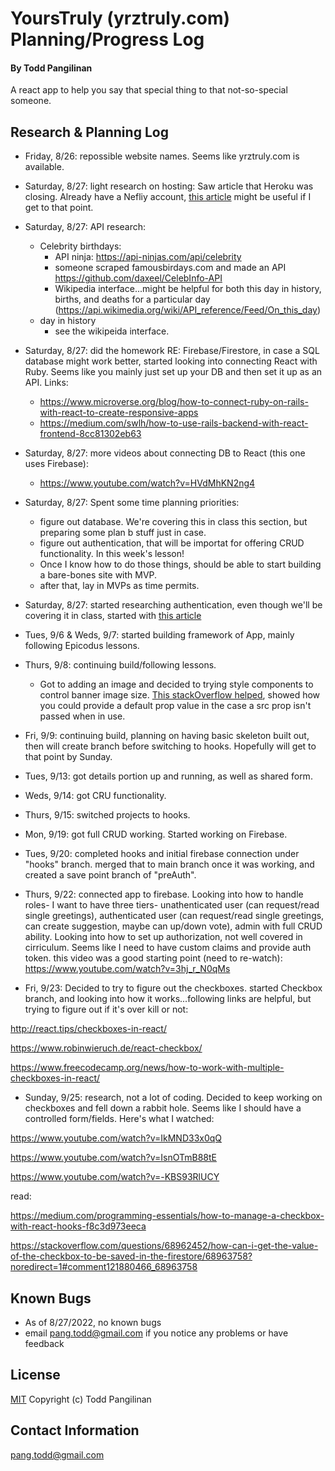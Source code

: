 # YoursTruly (yrztruly.com) Planning/Progress Log

#### By Todd Pangilinan

A react app to help you say that special thing to that not-so-special someone.



## Research & Planning Log
* Friday, 8/26: repossible website names. Seems like yrztruly.com is available.
* Saturday, 8/27: light research on hosting: Saw article that Heroku was closing. Already have a Nefliy account, [this article](https://www.freecodecamp.org/news/how-to-deploy-a-react-application-to-netlify-363b8a98a985/) might be useful if I get to that point.
* Saturday, 8/27: API research:
  * Celebrity birthdays:
    * API ninja: https://api-ninjas.com/api/celebrity
    * someone scraped famousbirdays.com and made an API https://github.com/daxeel/CelebInfo-API
    * Wikipedia interface...might be helpful for both this day in history, births, and deaths for a particular day (https://api.wikimedia.org/wiki/API_reference/Feed/On_this_day)
  * day in history
    * see the wikipeida interface.
* Saturday, 8/27: did the homework RE: Firebase/Firestore, in case a SQL database might work better, started looking into connecting React with Ruby. Seems like you mainly just set up your DB and then set it up as an API. Links:
  * https://www.microverse.org/blog/how-to-connect-ruby-on-rails-with-react-to-create-responsive-apps
  * https://medium.com/swlh/how-to-use-rails-backend-with-react-frontend-8cc81302eb63
* Saturday, 8/27: more videos about connecting DB to React (this one uses Firebase):
  * https://www.youtube.com/watch?v=HVdMhKN2ng4
* Saturday, 8/27: Spent some time planning priorities:
    * figure out database. We're covering this in class this section, but preparing some plan b stuff just in case.
    * figure out authentication, that will be importat for offering CRUD functionality. In this week's lesson!
    * Once I know how to do those things, should be able to start building a bare-bones site with MVP.
    * after that, lay in MVPs as time permits.
* Saturday, 8/27: started researching authentication, even though we'll be covering it in class, started with [this article](https://www.digitalocean.com/community/tutorials/how-to-add-login-authentication-to-react-applications)
* Tues, 9/6 & Weds, 9/7: started building framework of App, mainly following Epicodus lessons.
* Thurs, 9/8: continuing build/following lessons. 
    * Got to adding an image and decided to trying style components to control banner image size. [This stackOverflow helped](https://stackoverflow.com/questions/60717004/how-to-change-image-src-using-props-with-styled-component-and-react), showed how you could provide a default prop value in the case a src prop isn't passed when in use.
* Fri, 9/9: continuing build, planning on having basic skeleton built out, then will create branch before switching to hooks. Hopefully will get to that point by Sunday.
* Tues, 9/13: got details portion up and running, as well as shared form.
* Weds, 9/14: got CRU functionality.
* Thurs, 9/15: switched projects to hooks.
* Mon, 9/19: got full CRUD working. Started working on Firebase. 
* Tues, 9/20: completed hooks and initial firebase connection under "hooks" branch. merged that to main branch once it was working, and created a save point branch of "preAuth".
* Thurs, 9/22: connected app to firebase. Looking into how to handle roles- I want to have three tiers- unathenticated user (can request/read single greetings), authenticated user (can request/read single greetings, can create suggestion, maybe can up/down vote), admin with full CRUD ability. Looking into how to set up authorization, not well covered in cirriculum. Seems like I need to have custom claims and provide auth token. this video was a good starting point (need to re-watch):  https://www.youtube.com/watch?v=3hj_r_N0qMs

* Fri, 9/23: Decided to try to figure out the checkboxes. started Checkbox branch, and looking into how it works...following links are helpful, but trying to figure out if it's over kill or not:

http://react.tips/checkboxes-in-react/

https://www.robinwieruch.de/react-checkbox/

https://www.freecodecamp.org/news/how-to-work-with-multiple-checkboxes-in-react/

* Sunday, 9/25: research, not a lot of coding. Decided to keep working on checkboxes and fell down a rabbit hole. Seems like I should have a controlled form/fields. Here's what I watched:

https://www.youtube.com/watch?v=IkMND33x0qQ

https://www.youtube.com/watch?v=IsnOTmB88tE

https://www.youtube.com/watch?v=-KBS93RlUCY

read:

https://medium.com/programming-essentials/how-to-manage-a-checkbox-with-react-hooks-f8c3d973eeca

https://stackoverflow.com/questions/68962452/how-can-i-get-the-value-of-the-checkbox-to-be-saved-in-the-firestore/68963758?noredirect=1#comment121880466_68963758




## Known Bugs 
* As of 8/27/2022, no known bugs
* email pang.todd@gmail.com if you notice any problems or have feedback

## License

[MIT](https://opensource.org/licenses/MIT)
Copyright (c) Todd Pangilinan 

## Contact Information
pang.todd@gmail.com
